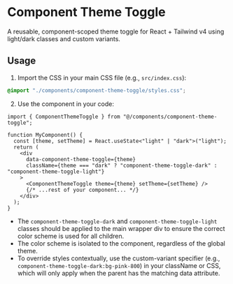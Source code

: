 # Component Theme Toggle

A reusable, component-scoped theme toggle for React + Tailwind v4 using light/dark classes and custom variants.

## Usage

1. Import the CSS in your main CSS file (e.g., `src/index.css`):

```css
@import "./components/component-theme-toggle/styles.css";
```

2. Use the component in your code:

```tsx
import { ComponentThemeToggle } from "@/components/component-theme-toggle";

function MyComponent() {
  const [theme, setTheme] = React.useState<"light" | "dark">("light");
  return (
    <div
      data-component-theme-toggle={theme}
      className={theme === "dark" ? "component-theme-toggle-dark" : "component-theme-toggle-light"}
    >
      <ComponentThemeToggle theme={theme} setTheme={setTheme} />
      {/* ...rest of your component... */}
    </div>
  );
}
```

- The `component-theme-toggle-dark` and `component-theme-toggle-light` classes should be applied to the main wrapper div to ensure the correct color scheme is used for all children.
- The color scheme is isolated to the component, regardless of the global theme.
- To override styles contextually, use the custom-variant specifier (e.g., `component-theme-toggle-dark:bg-pink-800`) in your className or CSS, which will only apply when the parent has the matching data attribute.
